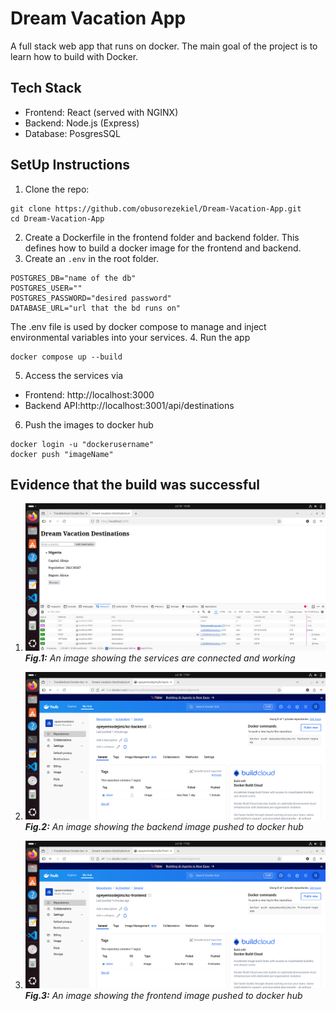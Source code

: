 # Dream Vacation App
A full stack web app that runs on docker. The main goal of the project is to learn how to build with Docker.

## Tech Stack
* Frontend: React (served with NGINX)
* Backend: Node.js (Express)
* Database: PosgresSQL

## SetUp Instructions

1. Clone the repo:
```
git clone https://github.com/obusorezekiel/Dream-Vacation-App.git
cd Dream-Vacation-App
```
2. Create a Dockerfile in the frontend folder and backend folder. This defines how to build a docker image for the frontend and backend.
3. Create an `.env` in the root folder.
```
POSTGRES_DB="name of the db"
POSTGRES_USER=""
POSTGRES_PASSWORD="desired password"
DATABASE_URL="url that the bd runs on"
```
The  .env file is used by docker compose to manage and inject environmental variables into your services.
4. Run the app
```
docker compose up --build
```
5. Access the services via
- Frontend: http://localhost:3000
- Backend API:http://localhost:3001/api/destinations
6. Push the images to docker hub
```
docker login -u "dockerusername"
docker push "imageName"
```


## Evidence that the build was successful

1. ![db](images/db.png)
_**Fig.1:** An image showing the services are connected and working_


2. ![frontend image](images/frontend.png)
_**Fig.2:** An image showing the backend image pushed to docker hub_

3. ![backend image](images/backend.png)
_**Fig.3:** An image showing the frontend image pushed to docker hub_





